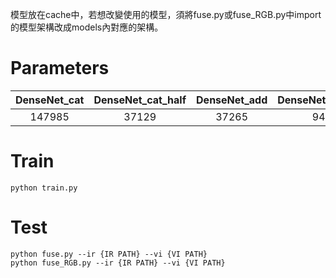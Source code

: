 模型放在cache中，若想改變使用的模型，須將fuse.py或fuse_RGB.py中import的模型架構改成models內對應的架構。
# Parameters
| DenseNet_cat | DenseNet_cat_half | DenseNet_add | DenseNet_add_half|
|:------------:|:-----------------:|:------------:|:----------------:|
|147985|37129|37265|9417|
# Train
    python train.py
# Test
    python fuse.py --ir {IR PATH} --vi {VI PATH}
    python fuse_RGB.py --ir {IR PATH} --vi {VI PATH}
